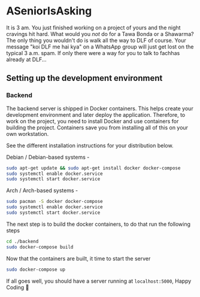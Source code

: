 # ASeniorIsAsking

It is 3 am. You just finished working on a project of yours and the night cravings hit hard. What would you *not* do for a Tawa Bonda or a Shawarma? The only thing you wouldn't do is walk all the way to DLF of course. Your message "koi DLF me hai kya" on a WhatsApp group will just get lost on the typical 3 a.m. spam. If only there were a way for you to talk to fachhas already at DLF...

## Setting up the development environment
### Backend
The backend server is shipped in Docker containers. This helps create
your development environment and later deploy the application. Therefore, to
work on the project, you need to install Docker and use containers for building
the project. Containers save you from installing all of this on your own
workstation.

See the different installation instructions for your distribution below.

Debian / Debian-based systems -

```bash
sudo apt-get update && sudo apt-get install docker docker-compose
sudo systemctl enable docker.service
sudo systemctl start docker.service
```

Arch / Arch-based systems -
```bash
sudo pacman -S docker docker-compose
sudo systemctl enable docker.service
sudo systemctl start docker.service
```

The next step is to build the docker containers, to do that run the following
steps

```bash
cd ./backend
sudo docker-compose build
```

Now that the containers are built, it time to start the server

```bash
sudo docker-compose up
```

If all goes well, you should have a server running at `localhost:5000`,
Happy Coding :rocket:
